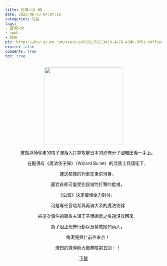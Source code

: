 ```yaml
---
title: 圓環少女 05
date: 2023-06-03 04:07:19
categories: 完結
tags:
- 圓環少女
- epub
- 完結
pic: https://dev.azure.com/azure-s96281/78113428-4e76-43dc-9f51-c0ff8a913055/_apis/git/repositories/a379171b-de46-4c10-9b0d-00da23959885/items?path=/Epub%20Cover/%E5%9C%93%E7%92%B0%E5%B0%91%E5%A5%B3-05.png&versionDescriptor%5BversionOptions%5D=0&versionDescriptor%5BversionType%5D=0&versionDescriptor%5Bversion%5D=main&resolveLfs=true&%24format=octetStream&api-version=5.0
expire: false
comments: true
toc: true
---
```


<div style="text-align:center" class="kratos-post-content">

<img width="250px" src="https://dev.azure.com/azure-s96281/78113428-4e76-43dc-9f51-c0ff8a913055/_apis/git/repositories/a379171b-de46-4c10-9b0d-00da23959885/items?path=/Epub%20Cover/%E5%9C%93%E7%92%B0%E5%B0%91%E5%A5%B3-05.png&versionDescriptor%5BversionOptions%5D=0&versionDescriptor%5BversionType%5D=0&versionDescriptor%5Bversion%5D=main&resolveLfs=true&%24format=octetStream&api-version=5.0">

<p>
　　被魔導師奪走的核子彈落入打算攻擊日本的恐怖分子國城田義一手上。

　　在配備有《魔法使子彈》（Wizard Bullet）的武裝士兵護衛下，

　　運送核彈的列車在東京現身。

　　面對首都可能受到毀滅性打擊的危機，

　　《公館》決定要傾全力對付。

　　可是專任官瑞希與再演大系的魔法使絆

　　被這次事件的幕後主謀王子護綁走之後還沒救回來。

　　為了阻止恐怖行動以及營救她們兩人，

　　梅潔兒與仁前往東京！

　　熾烈的魔導師大戰驚險第五回！！
</p>

<p>
<a href="https://epubdatabase.azurewebsites.net/EBOOKS/EPUB/完結/圓環少女/%E5%9C%93%E7%92%B0%E5%B0%91%E5%A5%B35%20%E9%AD%94%E5%B0%8E%E5%B8%AB%E7%9A%84%E8%BF%B7%E5%AE%AE.epub?download=1">下載</a>
</p>

</div>

